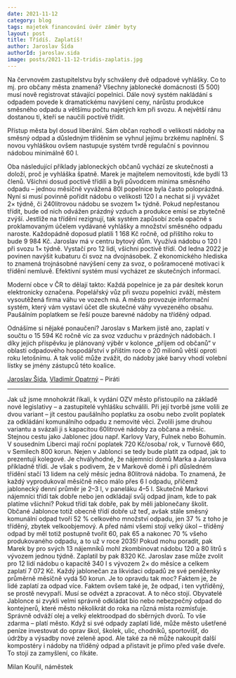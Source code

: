 ```yaml
---
date: 2021-11-12
category: blog
tags: majetek financování úvěr záměr byty
layout: post
title: Třídíš. Zaplatíš!
author: Jaroslav Šída
authorId: jaroslav.sida
image: posts/2021-11-12-tridis-zaplatis.jpg
---
```

Na červnovém zastupitelstvu byly schváleny dvě odpadové vyhlášky. Co to mj. pro občany města znamená? Všechny jablonecké domácnosti (5 500) musí nově registrovat stávající popelnici. Dále nový systém nakládání s odpadem povede k dramatickému navýšení ceny, nárůstu produkce směsného odpadu a většímu počtu najetých km při svozu. A největší ránu dostanou ti, kteří se naučili poctivě třídit.

Přístup města byl dosud liberální. Sám občan rozhodl o velikosti nádoby na směsný odpad a důsledným tříděním se vyhnul jejímu brzkému naplnění. S novou vyhláškou ovšem nastupuje systém tvrdě regulační s povinnou nádobou minimálně 60 l.

Oba následující příklady jabloneckých občanů vychází ze skutečnosti a doloží, proč je vyhláška špatně. Marek je majitelem nemovitosti, kde bydlí 13 členů. Všichni dosud poctivě třídili a byli původcem minima směsného odpadu – jednou měsíčně vyvážená 80l popelnice byla často poloprázdná. Nyní si musí povinně pořídit nádobu o velikosti 120 l a nechat si ji vyvážet 2× týdně, či 240litrovou nádobu se svozem 1× týdně. Pokud nepřestanou třídit, bude od nich odvážen prázdný vzduch a produkce emisí se zbytečně zvýší. Jestliže na třídění rezignují, tak systém zapůsobí zcela opačně s proklamovaným účelem vydávané vyhlášky a množství směsného odpadu naroste. Každopádně doposud platili 1 168 Kč ročně, od příštího roku to bude 9 984 Kč. Jaroslav má v centru bytový dům. Využívá nádobu o 120 l při svozu 1× týdně. Vystačí pro 12 lidí, všichni poctivě třídí. Od ledna 2022 je povinen navýšit kubaturu či svoz na dvojnásobek. Z ekonomického hlediska to znamená trojnásobné navýšení ceny za svoz, o pošramocené motivaci k třídění nemluvě. Efektivní systém musí vycházet ze skutečných informací.

Moderní obce v ČR to dělají takto: Každá popelnice je za pár desítek korun elektronicky označena. Popelářský vůz při svozu popelnici zváží, městem vysoutěžená firma váhu ve vozech má. A město provozuje informační systém, který vám vystaví účet dle skutečné váhy vyvezeného obsahu. Paušálním poplatkem se řeší pouze barevné nádoby na tříděný odpad.

Odnášíme si nějaké ponaučení? Jaroslav s Markem jistě ano, zaplatí v součtu o 15 594 Kč ročně víc za svoz vzduchu v prázdných nádobách. I díky jejich příspěvku je plánovaný výběr v kolonce „příjem od občanů“ v oblasti odpadového hospodářství v příštím roce o 20 milionů větší oproti roku letošnímu. A tak volič může zvážit, do nádoby jaké barvy vhodí volební lístky se jmény zástupců této koalice.

[Jaroslav Šída](/lide/jaroslav-sida), [Vladimír Opatrný](/lide/vladimir-opatrny) – Piráti

---

Jak už jsme mnohokrát říkali, k vydání OZV město přistoupilo na základě nové legislativy – a zastupitelé vyhlášku schválili. Při její tvorbě jsme volili ze dvou variant – jít cestou paušálního poplatku za osobu nebo zvolit poplatek za odkládání komunálního odpadu z nemovité věci. Zvolili jsme druhou variantu a svázali ji s kapacitou 60litrové nádoby za občana a měsíc. Stejnou cestu jako Jablonec jdou např. Karlovy Vary, Fulnek nebo Bohumín. V sousedním Liberci mají roční poplatek 720 Kč/osoba/ rok, v Turnově 660, v Semilech 800 korun. Nejen v Jablonci se tedy bude platit za odpad, jak to prezentují kolegové. Je chvályhodné, že nájemníci domů Marka a Jaroslava příkladně třídí. Je však s podivem, že v Markově domě i při důsledném třídění stačí 13 lidem na celý měsíc jedna 80litrová nádoba. To znamená, že každý vyprodukoval měsíčně něco málo přes 6 l odpadu, přičemž jablonecký denní průměr je 2–3 l, v paneláku 4–5 l. Skutečně Markovi nájemníci třídí tak dobře nebo jen odkládají svůj odpad jinam, kde to pak platíme všichni? Pokud třídí tak dobře, pak by měli jablonečany školit. Občané Jablonce totiž obecně třídí dobře už teď, avšak stále směsný komunální odpad tvoří 52 % celkového množství odpadu, jen 37 % z toho je tříděný, zbytek velkoobjemový. A před námi všemi stojí velký úkol – tříděný odpad by měl totiž postupně tvořit 60, pak 65 a nakonec 70 % všeho produkovaného odpadu, a to už v roce 2035! Pokud mohu poradit, pak Marek by pro svých 13 nájemníků mohl zkombinovat nádobu 120 a 80 litrů s vývozem jednou týdně. Zaplatil by pak 8320 Kč. Jaroslav zase může zvolit pro 12 lidí nádobu o kapacitě 340 l s vývozem 2× do měsíce a celkem zaplatí 7 072 Kč. Každý jablonečan za likvidaci odpadů ze své peněženky průměrně měsíčně vydá 50 korun. Je to opravdu tak moc? Faktem je, že lidé zaplatí za odpad více. Faktem ovšem také je, že odpad, i ten vytříděný, se prostě nevypaří. Musí se odvézt a zpracovat. A to něco stojí. Obyvatelé Jablonce si zvykli velmi správně odkládat bio nebo nebezpečný odpad do kontejnerů, které město několikrát do roka na různá místa rozmisťuje. Správně odváží olej a velký elektroodpad do sběrných dvorů. To vše zdarma – platí město. Když si své odpady zaplatí lidé, může město ušetřené peníze investovat do oprav škol, školek, ulic, chodníků, sportovišť, do údržby a výsadby nové zeleně apod. Ale také za ně může nakoupit další kompostéry i nádoby na tříděný odpad a přistavit je přímo před vaše dveře. To stojí za zamyšlení, co říkáte.

Milan Kouřil, náměstek
